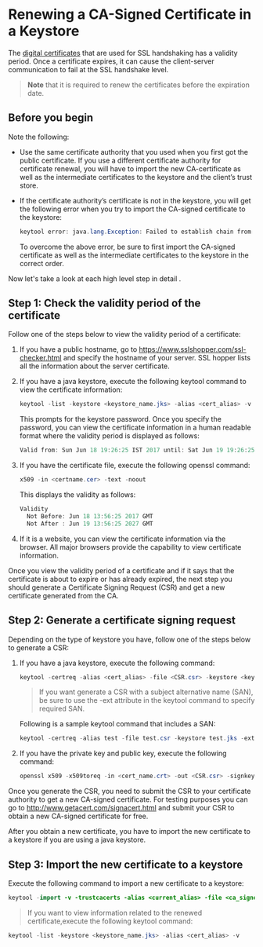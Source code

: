 # Renewing a CA-Signed Certificate in a Keystore

The [digital certificates](../../references/using_keystores.md) that are used for SSL handshaking has a validity period. Once a certificate expires, it can cause the client-server communication to fail at the SSL handshake level. 

> **Note** that it is required to renew the certificates before the expiration date.

## Before you begin

Note the following:

-   Use the same certificate authority that you used when you first got
    the public certificate. If you use a different certificate authority
    for certificate renewal, you will have to import the new
    CA-certificate as well as the intermediate certificates to the
    keystore and the client’s trust store.
-   If the certificate authority’s certificate is not in the keystore,
    you will get the following error when you try to import the
    CA-signed certificate to the keystore:

    ``` java
    keytool error: java.lang.Exception: Failed to establish chain from reply
    ```
    
    To overcome the above error, be sure to first import the CA-signed certificate as well as the intermediate certificates to the keystore in the correct order.


Now let's take a look at each high level step in detail .

## Step 1: Check the validity period of the certificate

Follow one of the steps below to view the validity period of a
certificate:

1. If you have a public hostname, go to
    <https://www.sslshopper.com/ssl-checker.html> and specify the
    hostname of your server. SSL hopper lists all the information about
    the server certificate.
2. If you have a java keystore, execute the following keytool command
    to view the certificate information:

    ``` java
    keytool -list -keystore <keystore_name.jks> -alias <cert_alias> -v
    ```

    This prompts for the keystore password. Once you specify the
    password, you can view the certificate information in a human
    readable format where the validity period is displayed as follows:

    ``` java
    Valid from: Sun Jun 18 19:26:25 IST 2017 until: Sat Jun 19 19:26:25 IST 2027
    ```

3. If you have the certificate file, execute the following openssl
    command:

    ``` java
    x509 -in <certname.cer> -text -noout
    ```

    This displays the validity as follows:

    ``` java
    Validity
      Not Before: Jun 18 13:56:25 2017 GMT
      Not After : Jun 19 13:56:25 2027 GMT
    ```

4. If it is a website, you can view the certificate information via the
    browser. All major browsers provide the capability to view
    certificate information.

Once you view the validity period of a certificate and if it says that
the certificate is about to expire or has already expired, the next step
you should generate a Certificate Signing Request (CSR) and get a new
certificate generated from the CA.

## Step 2: Generate a certificate signing request

Depending on the type of keystore you have, follow one of the steps
below to generate a CSR:

1. If you have a java keystore, execute the following command:

    ``` java
    keytool -certreq -alias <cert_alias> -file <CSR.csr> -keystore <keystore_name.jks>
    ```
    > If you want generate a CSR with a subject alternative name (SAN), be sure to use the -ext attribute in the keytool command to specify required SAN.

    Following is a sample keytool command that includes a SAN:

    ``` java
    keytool -certreq -alias test -file test.csr -keystore test.jks -ext SAN=dns:test.example.com
    ```

2. If you have the private key and public key, execute the following command:

    ``` java
    openssl x509 -x509toreq -in <cert_name.crt> -out <CSR.csr> -signkey <private_key.key>
    ```

Once you generate the CSR, you need to submit the CSR to your certificate authority to get a new CA-signed certificate. For testing purposes you can go to <http://www.getacert.com/signacert.html> and submit your CSR to obtain a new CA-signed certificate for free.

After you obtain a new certificate, you have to import the new certificate to a keystore if you are using a java keystore.

## Step 3: Import the new certificate to a keystore

Execute the following command to import a new certificate to a keystore:

``` java
keytool -import -v -trustcacerts -alias <current_alias> -file <ca_signed_cert.cer> -keystore <keystore_name.jks>
```

> If you want to view information related to the renewed certificate,execute the following keytool command:

``` java
keytool -list -keystore <keystore_name.jks> -alias <cert_alias> -v
```
